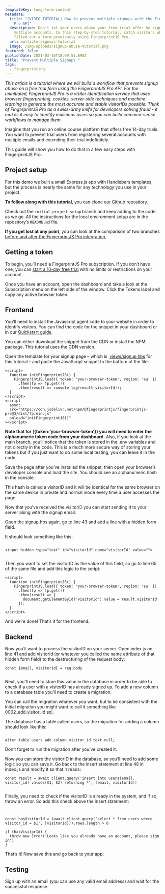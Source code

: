 ```yaml
---
templateKey: long-form-content
metadata:
  title: "[VIDEO TUTORIAL] How to prevent multiple signups with the FingerprintJS
    Pro API"
  description: Don't let your users abuse your free trial offer by signing up for
    multiple accounts. In this step-by-step tutorial, catch visitors who have
    filled out a form previously using FingerprintJS Pro.
  url: multiple-signups-tutorial
  image: /img/uploads/signup-abuse-tutorial.png
featured: false
publishDate: 2021-03-16T18:09:51.690Z
title: "Prevent Multiple Signups "
tags:
  - fingerprinting
---
```

<i>This article is a tutorial where we will build a workflow that prevents signup abuse on a free trial form using the FingerprintJS Pro API. For the uninitiated, FingerprintJS Pro is a visitor identification service that uses browser fingerprinting, cookies, server-side techniques and machine learning to generate the most accurate and stable visitorIDs possible. Think of FingerprintJS Pro as a swiss-army knife for developers solving fraud - it makes it easy to identify malicious users so you can build common-sense workflows to manage them.</i>

Imagine that you run an online course platform that offers free 14-day trials. You want to prevent trial users from registering several accounts with multiple emails and extending their trial indefinitely. 

This guide will show you how to do that in a few easy steps with FingerprintJS Pro. 

## Project setup

For this demo we built a small Express.js app with Handlebars templates, but the process is nearly the same for any technology you use in your project.

**To follow along with this tutorial**, you can clone [our Github repository](https://github.com/fingerprintjs/multiple-signup-demo). 

Check out the `initial-project-setup` branch and keep adding to the code as we go. All the instructions for the local environment setup are in the repository’s `README.md` file.

**If you get lost at any point**, you can look at the comparison of two branches [before and after the FingerprintJS Pro integration.](https://github.com/fingerprintjs/multiple-signup-demo/compare/initial-project-setup...fpjs-integration)

## Getting a token

To begin, you’ll need a FingerprintJS Pro subscription. If you don’t have one, you can [start a 10-day free trial](https://dashboard.fingerprintjs.com/signup/) with no limits or restrictions on your account.

Once you have an account, open the dashboard and take a look at the Subscription menu on the left side of the window. Click the Tokens label and copy any active browser token. 

## Frontend

You’ll need to install the Javascript agent code to your website in order to identify visitors. You can find the code for the snippet in your dashboard or in our [Quickstart guide](https://dev.fingerprintjs.com/docs/quick-start-guide). 

You can either download the snippet from the CDN or install the NPM package. This tutorial uses the CDN version.

Open the template for your signup page – which is  [views/signup.hbs](https://github.com/fingerprintjs/multiple-signup-demo/compare/initial-project-setup...fpjs-integration#diff-57854b4693d7efc8a7cc138e3429fdb5d5ccd5a8fe927a9c3633ac455f9d7b6f) for this tutorial – and paste the JavaScript snippet to the bottom of the file:

```
<script>
  function initFingerprintJS() {
    FingerprintJS.load({ token: 'your-browser-token', region: 'eu' })
      .then(fp => fp.get())
      .then(result => console.log(result.visitorId));
  }
</script>
<script
  async
  src="https://cdn.jsdelivr.net/npm/@fingerprintjs/fingerprintjs-pro@3/dist/fp.min.js"
  onload="initFingerprintJS()"
></script>
```

**Note that for ({token:’your-browser-token’}) you will need to enter the alphanumeric token code from your dashboard.** Also, if you look at the main branch, you’ll notice that the token is stored in the .env variables and not directly in the code. This is a much more secure way of storing your tokens but if you just want to do some local testing, you can leave it in the code.

Save the page after you’ve installed the snippet, then open your browser’s developer console and load the site. You should see an alphanumeric hash in the console.

This hash is called a visitorID and it will be identical for the same browser on the same device in private and normal mode every time a user accesses the page.

Now that you’ve received the visitorID you can start sending it to your server along with the signup email.

Open the signup.hbs again, go to line 43 and add a line with a hidden form field.

It should look something like this:

```

<input hidden type="text" id="visitorId" name="visitorId" value="">


```

Then you want to set the visitorID as the value of this field, so go to line 65 of the same file and add this logic to the script:

```
<script>
  function initFingerprintJS() {
    FingerprintJS.load({ token: 'your-browser-token', region: 'eu' })
      .then(fp => fp.get())
      .then(result => {
        document.getElementById('visitorId').value = result.visitorId
      });
  }
</script>
```



And we’re done! That’s it for the frontend.

## Backend

Now you’ll want to process the visitorID on your server. Open index.js on line 41 and add visitorId (or whatever you called the name attribute of that hidden form field) to the destructuring of the request body:

```
const {email, visitorId} = req.body


```

Next, you’ll need to store this value in the database in order to be able to check if a user with a visitorID has already signed up. To add a new column to a database table you’ll need to create a migration.



You can call the migration whatever you want, but to be consistent with the initial migration you might want to call it something like 0002_add_visitor_id.sql.

The database has a table called users, so the migration for adding a column should look like this:

```

alter table users add column visitor_id text null;
```



Don’t forget to run the migration after you’ve created it.


Now you can store the visitorID in the database, so you’ll need to add some logic so you can save it. Go back to the insert statement at line 48 in index.js and modify it so that it reads: 

```
const result = await client.query('insert into users(email, visitor_id) values($1, $2) returning *', [email, visitorId])


```

Finally, you need to check if the visitorID is already in the system, and if so, throw an error. So add this check above the insert statement:

```


const hasVisitorId = (await client.query('select * from users where visitor_id = $1', [visitorId])).rows.length > 0

if (hasVisitorId) {
  throw new Error('Looks like you already have an account, please sign in')
}
```





That’s it! Now save this and go back to your app.


## Testing

Sign up with an email (you can use any valid email address) and wait for the successful response.
